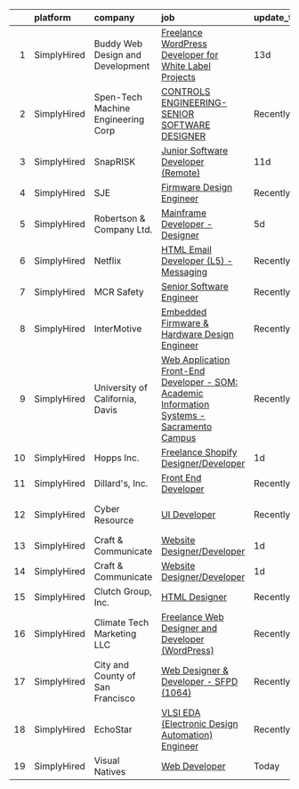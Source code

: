 

|    | platform    | company                            | job                                                                                                                                                                                                      | update_time   | location                   |
|---:|:------------|:-----------------------------------|:---------------------------------------------------------------------------------------------------------------------------------------------------------------------------------------------------------|:--------------|:---------------------------|
|  1 | SimplyHired | Buddy Web Design and Development   | [Freelance WordPress Developer for White Label Projects](https://www.simplyhired.com/job/yo7VENvhAd37G2_RPqGnRMHXm5fhplm3EQQZZ__POJA0WTpIWUH_9g?q=design+developer)                                      | 13d           | Remote                     |
|  2 | SimplyHired | Spen-Tech Machine Engineering Corp | [CONTROLS ENGINEERING-SENIOR SOFTWARE DESIGNER](https://www.simplyhired.com/job/fxkzSRsMGcQPEDhr42zdabRnFnDdDyhpyYLKQirXtqJA2q3aJVJufg?q=design+developer)                                               | Recently      | Flint, MI                  |
|  3 | SimplyHired | SnapRISK                           | [Junior Software Developer (Remote)](https://www.simplyhired.com/job/aW3MzWrbiKvm5BHzDXyGH6UsKd8fyLTSPOHTeWrIVBw75OFDbDY4zg?q=design+developer)                                                          | 11d           | Remote                     |
|  4 | SimplyHired | SJE                                | [Firmware Design Engineer](https://www.simplyhired.com/job/9lsebn_YMTc1uD2WhC0TLO7EXQX9P_Fibd1MvPbm42SV6LTcpDREbw?q=design+developer)                                                                    | Recently      | Detroit Lakes, MN          |
|  5 | SimplyHired | Robertson & Company Ltd.           | [Mainframe Developer - Designer](https://www.simplyhired.com/job/vCXX-YshfXPTOBAqrglqH4pCEs3LSI0X1sIzCSdwBQIBq2QOiwM0OQ?q=design+developer)                                                              | 5d            | Miami, FL                  |
|  6 | SimplyHired | Netflix                            | [HTML Email Developer (L5) - Messaging](https://www.simplyhired.com/job/1bXVxt5BiO0MD0IViaSIetDkT_fhFoZwnqAbC8nd3-MrVMl4GV84Zg?q=design+developer)                                                       | Recently      | Remote                     |
|  7 | SimplyHired | MCR Safety                         | [Senior Software Engineer](https://www.simplyhired.com/job/iv8Cnbdb77haC2UmSYUtvNdmpcM6LGUO6KbGdRs9e4v4XEF6pc1zLw?q=design+developer)                                                                    | Recently      | Collierville, TN           |
|  8 | SimplyHired | InterMotive                        | [Embedded Firmware & Hardware Design Engineer](https://www.simplyhired.com/job/YRYdqR0oW6N3oDii1uJvpmPCoo6iq236sLqQ7eabt5TvIA-9x4o2-Q?q=design+developer)                                                | Recently      | Auburn, CA                 |
|  9 | SimplyHired | University of California, Davis    | [Web Application Front-End Developer - SOM: Academic Information Systems - Sacramento Campus](https://www.simplyhired.com/job/pUnwJ8AWKDFfVVkqUXBOGq1tuxJ1Gbo6crW1wkQSW5x0mRCq5jc-mg?q=design+developer) | Recently      | Davis, CA                  |
| 10 | SimplyHired | Hopps Inc.                         | [Freelance Shopify Designer/Developer](https://www.simplyhired.com/job/04eXBuzSdk2C27SvQs_iZB1CbnYEYHKGWbVPpiY1K6XSlFM3Mep7jg?q=design+developer)                                                        | 1d            | Remote                     |
| 11 | SimplyHired | Dillard's, Inc.                    | [Front End Developer](https://www.simplyhired.com/job/APOw2_xZZpwfhdgmA-qiDM5BQuUiunN2Jh68QWMpoQqjx2iLt4irzQ?q=design+developer)                                                                         | Recently      | Little Rock, AR            |
| 12 | SimplyHired | Cyber Resource                     | [UI Developer](https://www.simplyhired.com/job/lmKnwrZzRvXP3Q-Egc4hxTnXrMTNqieBYynQTCqEwLAOPi2XV8cMlQ?q=design+developer)                                                                                | Recently      | San Jose, CA +14 locations |
| 13 | SimplyHired | Craft & Communicate                | [Website Designer/Developer](https://www.simplyhired.com/job/FV1f_LropNPzlWO3JarBL4JNGLZ8oJysuj4PSxVmD37XrWmm1j0rPg?q=design+developer)                                                                  | 1d            | Remote                     |
| 14 | SimplyHired | Craft & Communicate                | [Website Designer/Developer](https://www.simplyhired.com/job/FV1f_LropNPzlWO3JarBL4JNGLZ8oJysuj4PSxVmD37XrWmm1j0rPg?q=design+developer)                                                                  | 1d            | Remote                     |
| 15 | SimplyHired | Clutch Group, Inc.                 | [HTML Designer](https://www.simplyhired.com/job/rbWyS2s1lR8PI8wlJAG4Urc3jjy6MGcY6m4KIwM_Sgg8Ys7GU24xGw?q=design+developer)                                                                               | Recently      | United States              |
| 16 | SimplyHired | Climate Tech Marketing LLC         | [Freelance Web Designer and Developer (WordPress)](https://www.simplyhired.com/job/S_9EoZ8wLXhSScJU2itoPn5Mue1LWSwTjpycuMtZ41y8I2Bx_hlO3A?q=design+developer)                                            | Recently      | Remote                     |
| 17 | SimplyHired | City and County of San Francisco   | [Web Designer & Developer - SFPD (1064)](https://www.simplyhired.com/job/_fXrjgpHtVGs40auleYhTLUsmghZmmsRBouVLvh6aed73M2-Jfczmg?q=design+developer)                                                      | Recently      | San Francisco, CA          |
| 18 | SimplyHired | EchoStar                           | [VLSI EDA (Electronic Design Automation) Engineer](https://www.simplyhired.com/job/1SsTIJ0ivxoQQ3KRAelqo1-NvS__EdnrWIAj9KBVclJhZuRDpS8sfw?q=design+developer)                                            | Recently      | Germantown, MD             |
| 19 | SimplyHired | Visual Natives                     | [Web Developer](https://www.simplyhired.com/job/3-Iks6JNt8N6FlS795dqZ6OkeMulBZcPV8CaQdl82BbDK_FZU0esvQ?q=design+developer)                                                                               | Today         | Remote                     |